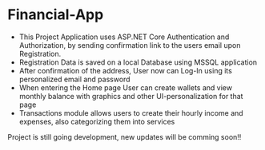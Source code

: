 # Financial-App
- This Project Application uses ASP.NET Core Authentication and Authorization, by sending confirmation link to the users email upon Registration.
- Registration Data is saved on a local Database using MSSQL application
- After confirmation of the address, User now can Log-In using its personalized email and password
- When entering the Home page User can create wallets and view monthly balance with graphics and other UI-personalization for that page
- Transactions module allows users to create their hourly income and expenses, also categorizing them into services

Project is still going development, new updates will be comming soon!!
